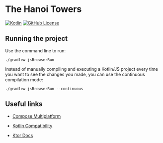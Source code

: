 # The Hanoi Towers
[![Kotlin](https://img.shields.io/badge/kotlin-1.7.21-blue.svg?logo=kotlin)](http://kotlinlang.org)
[![GitHub License](https://img.shields.io/badge/license-Apache%20License%202.0-blue.svg?style=flat)](http://www.apache.org/licenses/LICENSE-2.0)

## Running the project

Use the command line to run:

``` 
./gradlew jsBrowserRun
```

Instead of manually compiling and executing a Kotlin/JS project every time you want to see the changes you made, you can use the continuous compilation mode:
```
./gradlew jsBrowserRun --continuous
```


## Useful links 

- [Compose Multiplatform](https://github.com/JetBrains/compose-jb)

- [Kotlin Compatibility](https://github.com/JetBrains/compose-jb/blob/master/VERSIONING.md#kotlin-compatibility)

- [Ktor Docs](https://ktor.io/docs/welcome.html)


